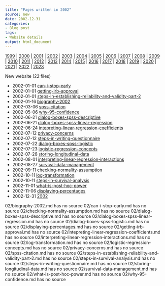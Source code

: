 ```yaml
---
title: "Pages written in 2002"
source: new
date: 2002-12-31
categories:
- Blog post
tags:
- Website details
output: html_document
---
```

 
[1999](http://new.pmean.com/1999/) | [2000](http://new.pmean.com/2000/) | [2001](http://new.pmean.com/2001/) | [2002](http://new.pmean.com/2002/) | [2003](http://new.pmean.com/2003/) | [2004](http://new.pmean.com/2004/) | [2005](http://new.pmean.com/2005/) | [2006](http://new.pmean.com/2006/) | [2007](http://new.pmean.com/2007/) | [2008](http://new.pmean.com/2008/) | [2009](http://new.pmean.com/2009/) | [2010](http://new.pmean.com/2010/) | [2011](http://new.pmean.com/2011/) | [2012](http://new.pmean.com/2012/) | [2013](http://new.pmean.com/2013/) | [2014](http://new.pmean.com/2014/) | [2015](http://new.pmean.com/2015/) | [2016](http://new.pmean.com/2016/) | [2017](http://new.pmean.com/2017/) | [2018](http://new.pmean.com/2018/) | [2019](http://new.pmean.com/2019/) | [2020](http://new.pmean.com/2020/) | [2021](http://new.pmean.com/2021/) | [2022](http://new.pmean.com/2022/) | [2023](http://new.pmean.com/2023/)
 
New website (22 files)
 
+ 2002-01-01 [can-i-stop-early](http://new.pmean.com/can-i-stop-early/)    
+ 2002-01-01 [getting-irb-approval](http://new.pmean.com/getting-irb-approval/)    
+ 2002-01-01 [steps-in-establishing-reliability-and-validity-part-2](http://new.pmean.com/steps-in-establishing-reliability-and-validity-part-2/)    
+ 2002-01-16 [biography-2002](http://new.pmean.com/biography-2002/)    
+ 2002-03-06 [spss-citation](http://new.pmean.com/spss-citation/)    
+ 2002-05-06 [why-95-confidence](http://new.pmean.com/why-95-confidence/)    
+ 2002-06-21 [dialog-boxes-spss-descriptive](http://new.pmean.com/dialog-boxes-spss-descriptive/)    
+ 2002-06-21 [dialog-boxes-spss-linear-regression](http://new.pmean.com/dialog-boxes-spss-linear-regression/)    
+ 2002-06-24 [intepreting-linear-regression-coefficients](http://new.pmean.com/intepreting-linear-regression-coefficients/)    
+ 2002-07-12 [privacy-concerns](http://new.pmean.com/privacy-concerns/)    
+ 2002-07-12 [steps-in-writing-questionnaire](http://new.pmean.com/steps-in-writing-questionnaire/)    
+ 2002-07-22 [dialog-boxes-spss-logistic](http://new.pmean.com/dialog-boxes-spss-logistic/)    
+ 2002-07-23 [logistic-regression-concepts](http://new.pmean.com/logistic-regression-concepts/)    
+ 2002-07-26 [storing-longitudinal-data](http://new.pmean.com/storing-longitudinal-data/)    
+ 2002-08-01 [interpreting-linear-regression-interactions](http://new.pmean.com/interpreting-linear-regression-interactions/)    
+ 2002-08-27 [survival-data-management](http://new.pmean.com/survival-data-management/)    
+ 2002-09-11 [checking-normality-assumption](http://new.pmean.com/checking-normality-assumption/)    
+ 2002-10-11 [log-transformation](http://new.pmean.com/log-transformation/)    
+ 2002-10-11 [steps-in-survival-analysis](http://new.pmean.com/steps-in-survival-analysis/)    
+ 2002-11-01 [what-is-post-hoc-power](http://new.pmean.com/what-is-post-hoc-power/)    
+ 2002-11-06 [displaying-percentages](http://new.pmean.com/displaying-percentages/)    
+ 2002-12-31 [2002](http://new.pmean.com/2002/)  
 
02/biography-2002.md has no source
02/can-i-stop-early.md has no source
02/checking-normality-assumption.md has no source
02/dialog-boxes-spss-descriptive.md has no source
02/dialog-boxes-spss-linear-regression.md has no source
02/dialog-boxes-spss-logistic.md has no source
02/displaying-percentages.md has no source
02/getting-irb-approval.md has no source
02/intepreting-linear-regression-coefficients.md has no source
02/interpreting-linear-regression-interactions.md has no source
02/log-transformation.md has no source
02/logistic-regression-concepts.md has no source
02/privacy-concerns.md has no source
02/spss-citation.md has no source
02/steps-in-establishing-reliability-and-validity-part-2.md has no source
02/steps-in-survival-analysis.md has no source
02/steps-in-writing-questionnaire.md has no source
02/storing-longitudinal-data.md has no source
02/survival-data-management.md has no source
02/what-is-post-hoc-power.md has no source
02/why-95-confidence.md has no source
